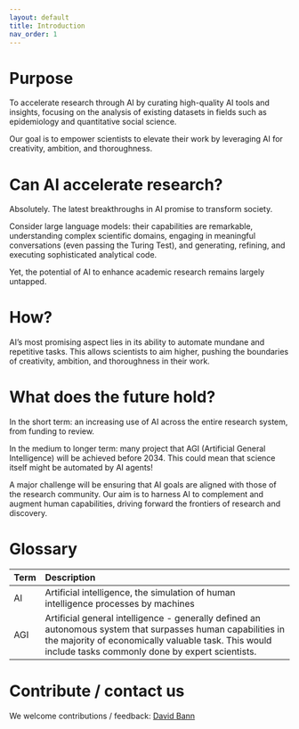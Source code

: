 ```yaml
---
layout: default
title: Introduction
nav_order: 1
---
```


# **Purpose**
To accelerate research through AI by curating high-quality AI tools and insights, focusing on the analysis of existing datasets in fields such as epidemiology and quantitative social science.

Our goal is to empower scientists to elevate their work by leveraging AI for creativity, ambition, and thoroughness.

# **Can AI accelerate research?**
Absolutely. The latest breakthroughs in AI promise to transform society. 

Consider large language models: their capabilities are remarkable, understanding complex scientific domains, engaging in meaningful conversations (even passing the Turing Test), and generating, refining, and executing sophisticated analytical code.

Yet, the potential of AI to enhance academic research remains largely untapped.

# **How?**
AI’s most promising aspect lies in its ability to automate mundane and repetitive tasks. This allows scientists to aim higher, pushing the boundaries of creativity, ambition, and thoroughness in their work.

# **What does the future hold?** 
In the short term: an increasing use of AI across the entire research system, from funding to review.

In the medium to longer term: many project that AGI (Artificial General Intelligence) will be achieved before 2034. This could mean that science itself might be automated by AI agents!

A major challenge will be ensuring that AI goals are aligned with those of the research community. Our aim is to harness AI to complement and augment human capabilities, driving forward the frontiers of research and discovery.

# **Glossary** 

| Term      | Description  |
| :---            |      :---      |  
| AI | Artificial intelligence, the simulation of human intelligence processes by machines | 
| AGI | Artificial general intelligence - generally defined an autonomous system that surpasses human capabilities in the majority of economically valuable task. This would include tasks commonly done by expert scientists.|


# **Contribute / contact us** 

We welcome contributions / feedback: [David Bann](mailto:david.bann@ucl.ac.uk)
